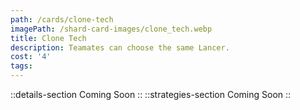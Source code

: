 ```yaml
---
path: /cards/clone-tech
imagePath: /shard-card-images/clone_tech.webp
title: Clone Tech
description: Teamates can choose the same Lancer.
cost: '4'
tags:
---
```

::details-section
Coming Soon
::
::strategies-section
Coming Soon
::